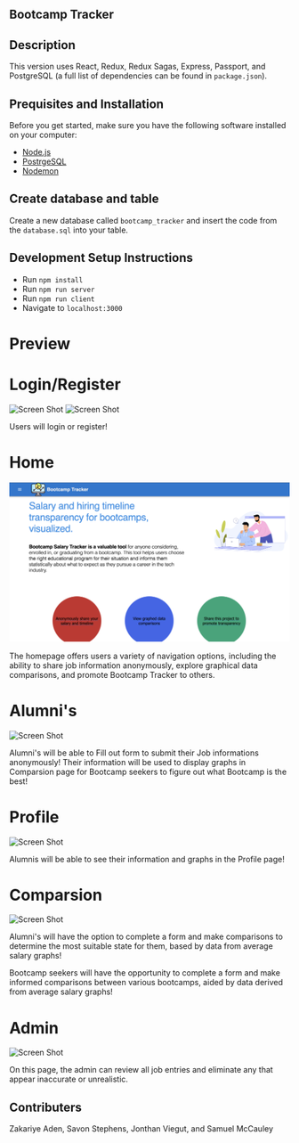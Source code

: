 ## Bootcamp Tracker


## Description
This version uses React, Redux, Redux Sagas, Express, Passport, and PostgreSQL (a full list of dependencies can be found in `package.json`).

## Prequisites and Installation

Before you get started, make sure you have the following software installed on your computer:

- [Node.js](https://nodejs.org/en/)
- [PostrgeSQL](https://www.postgresql.org/)
- [Nodemon](https://nodemon.io/)
  
## Create database and table

Create a new database called `bootcamp_tracker` and insert the code from the `database.sql` into your table.

## Development Setup Instructions

- Run `npm install`
- Run `npm run server`
- Run `npm run client`
- Navigate to `localhost:3000`
  
# Preview

# Login/Register 
![Screen Shot](/public/Images/LoginPage.png)
![Screen Shot](/public/Images/Register.png)

  Users will login or register!
# Home
![Screen Shot](/public/Images/HomePage.png)

  The homepage offers users a variety of navigation options, including the ability to share job information anonymously, explore graphical data comparisons, and promote Bootcamp Tracker to others.

# Alumni's
![Screen Shot](/public/Images/alumni-form.gif)

  Alumni's will be able to Fill out form to submit their Job informations anonymously! 
  Their information will be used to display graphs in Comparsion page for Bootcamp seekers
  to figure out what Bootcamp is the best!

# Profile
![Screen Shot](/public/Images/profilealumni.gif)

  Alumnis will be able to see their information and graphs in the Profile page!

# Comparsion
![Screen Shot](/public/Images/comparsion.gif)

   Alumni's will have the option to complete a form and make comparisons to determine the most suitable state for them,
   based by data from average salary graphs!

  Bootcamp seekers will have the opportunity to complete a form and make informed comparisons between various bootcamps, 
  aided by data derived from average salary graphs!

# Admin
![Screen Shot](/public/Images/admin.gif)

  On this page, the admin can review all job entries and eliminate any that appear inaccurate or unrealistic.


## Contributers

Zakariye Aden, Savon Stephens, Jonthan Viegut, and Samuel McCauley
